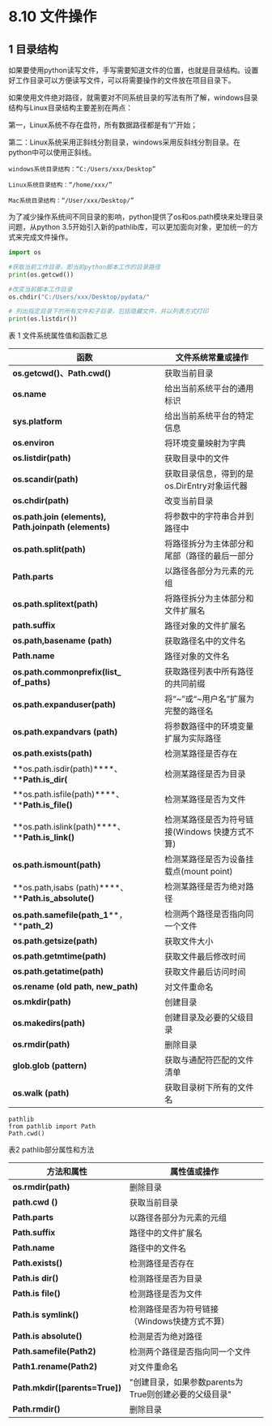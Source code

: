 # 8.10 文件操作

## 1 目录结构

如果要使用python读写文件，手写需要知道文件的位置，也就是目录结构。设置好工作目录可以方便读写文件，可以将需要操作的文件放在项目目录下。

如果使用文件绝对路径，就需要对不同系统目录的写法有所了解，windows目录结构与Linux目录结构主要差别在两点：

第一，Linux系统不存在盘符，所有数据路径都是有“/”开始；

第二：Linux系统采用正斜线分割目录，windows采用反斜线分割目录。在python中可以使用正斜线。

```shell
windows系统目录结构：“C:/Users/xxx/Desktop”

Linux系统目录结构：“/home/xxx/”

Mac系统目录结构：“/User/xxx/Desktop/”
```

 

为了减少操作系统间不同目录的影响，python提供了os和os.path模块来处理目录问题，从python 3.5开始引入新的pathlib库，可以更加面向对象，更加统一的方式来完成文件操作。

 

```python
import os

#获取当前工作目录，即当前python脚本工作的目录路径 
print(os.getcwd())

#改变当前脚本工作目录
os.chdir("C:/Users/xxx/Desktop/pydata/"

# 列出指定目录下的所有文件和子目录，包括隐藏文件，并以列表方式打印
print(os.listdir())
```

 

表 1 文件系统属性值和函数汇总

| **函数**                                                   | **文件系统常量或操作**                         |
| ---------------------------------------------------------- | ---------------------------------------------- |
| **os.getcwd()、Path.cwd()**                                | 获取当前目录                                   |
| **os.name**                                                | 给出当前系统平台的通用标识                     |
| **sys.platform**                                           | 给出当前系统平台的特定信息                     |
| **os.environ**                                             | 将环境变量映射为字典                           |
| **os.listdir(path)**                                       | 获取目录中的文件                               |
| **os.scandir(path)**                                       | 获取目录信息，得到的是os.DirEntry对象运代器    |
| **os.chdir(path)**                                         | 改变当前目录                                   |
| **os.path.join (elements),**  **Path.joinpath (elements)** | 将参数中的字符串合并到路径中                   |
| **os.path.split(path)**                                    | 将路径拆分为主体部分和尾部（路径的最后一部分   |
| **Path.parts**                                             | 以路径各部分为元素的元组                       |
| **os.path.splitext(path)**                                 | 将路径拆分为主体部分和文件扩展名               |
| **path.suffix**                                            | 路径对象的文件扩展名                           |
| **os.path,basename  (path)**                               | 获取路径名中的文件名                           |
| **Path.name**                                              | 路径对象的文件名                               |
| **os.path.commonprefix(list_  of_paths)**                  | 获取路径列表中所有路径的共同前缀               |
| **os.path.expanduser(path)**                               | 将“~”或“~用户名”扩展为完整的路径名             |
| **os.path.expandvars  (path)**                             | 将参数路径中的环境变量扩展为实际路径           |
| **os.path.exists(path)**                                   | 检测某路径是否存在                             |
| **os.path.isdir(path)****、****Path.is_dir(**              | 检测某路径是否为目录                           |
| **os.path.isfile(path)****、****Path.is_file()**           | 检测某路径是否为文件                           |
| **os.path.islink(path)****、****Path.is_link()**           | 检测某路径是否为符号链接(Windows 快捷方式不算) |
| **os.path.ismount(path)**                                  | 检测某路径是否为设备挂载点(mount point)        |
| **os.path,isabs (path)****、****Path.is_absolute()**       | 检测某路径是否为绝对路径                       |
| **os.path.samefile(path_1****，****path_2)**               | 检测两个路径是否指向同一个文件                 |
| **os.path.getsize(path)**                                  | 获取文件大小                                   |
| **os.path.getmtime(path)**                                 | 获取文件最后修改时间                           |
| **os.path.getatime(path)**                                 | 获取文件最后访问时间                           |
| **os.rename  (old path, new_path)**                        | 对文件重命名                                   |
| **os.mkdir(path)**                                         | 创建目录                                       |
| **os.makedirs(path)**                                      | 创建目录及必要的父级目录                       |
| **os.rmdir(path)**                                         | 删除目录                                       |
| **glob.glob  (pattern)**                                   | 获取与通配符匹配的文件清单                     |
| **os.walk (path)**                                         | 获取目录树下所有的文件名                       |

```
pathlib
from pathlib import Path
Path.cwd()
```

 

表2 pathlib部分属性和方法

| **方法和属性**                 | **属性值或操作**                                      |
| ------------------------------ | ----------------------------------------------------- |
| **os.rmdir(path)**             | 删除目录                                              |
| **path.cwd ()**                | 获取当前目录                                          |
| **Path.parts**                 | 以路径各部分为元素的元组                              |
| **Path.suffix**                | 路径中的文件扩展名                                    |
| **Path.name**                  | 路径中的文件名                                        |
| **Path.exists()**              | 检测路径是否存在                                      |
| **Path.is dir()**              | 检测路径是否为目录                                    |
| **Path.is  file()**            | 检测路径是否为文件                                    |
| **Path.is symlink()**          | 检测路径是否为符号链接（Windows快捷方式不算)          |
| **Path.is  absolute()**        | 检测是否为绝对路径                                    |
| **Path.samefile(Path2)**       | 检测两个路径是否指向同一个文件                        |
| **Path1.rename(Path2)**        | 对文件重命名                                          |
| **Path.mkdir([parents=True])** | "创建目录，如果参数parents为True则创建必要的父级目录" |
| **Path.rmdir()**               | 删除目录                                              |